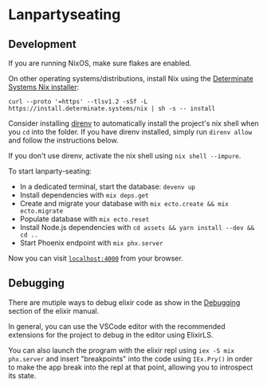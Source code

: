 # Lanpartyseating


## Development
If you are running NixOS, make sure flakes are enabled.

On other operating systems/distributions, install Nix using the [Determinate Systems Nix installer](https://github.com/DeterminateSystems/nix-installer):

```console
curl --proto '=https' --tlsv1.2 -sSf -L https://install.determinate.systems/nix | sh -s -- install
```

Consider installing [direnv](https://direnv.net/) to automatically install the project's nix shell when you `cd` into the folder. If you have direnv installed, simply run `direnv allow` and follow the instructions below.

If you don't use direnv, activate the nix shell using `nix shell --impure`.

To start lanparty-seating:

  * In a dedicated terminal, start the database: `devenv up`
  * Install dependencies with `mix deps.get`
  * Create and migrate your database with `mix ecto.create && mix ecto.migrate`
  * Populate database with `mix ecto.reset`
  * Install Node.js dependencies with `cd assets && yarn install --dev && cd ..`
  * Start Phoenix endpoint with `mix phx.server`

Now you can visit [`localhost:4000`](http://localhost:4000) from your browser.

## Debugging

There are mutiple ways to debug elixir code as show in the [Debugging](https://elixir-lang.org/getting-started/debugging.html) section of the elixir manual.

In general, you can use the VSCode editor with the recommended extensions for the project to debug in the editor using ElixirLS.

You can also launch the program with the elixir repl using `iex -S mix phx.server` and insert "breakpoints" into the code using `IEx.Pry()` in order to make the app break into the repl at that point, allowing you to introspect its state.